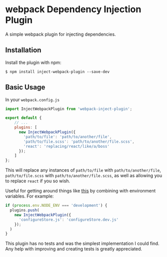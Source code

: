 webpack Dependency Injection Plugin
===================

A simple webpack plugin for injecting dependencies.

Installation
------------
Install the plugin with npm:
```shell
$ npm install inject-webpack-plugin --save-dev
```

Basic Usage
-----------
In your `webpack.config.js`

```js
import InjectWebpackPlugin from 'webpack-inject-plugin';

export default {
    // ...
    plugins: [
      new InjectWebpackPlugin({
        'path/to/file': 'path/to/another/file',
        'path/to/file.scss': 'path/to/another/file.scss',
        'react': 'replacing/react/like/a/boss'
      });
    ]
};
```

This will replace any instances of `path/to/file` with `path/to/another/file`, `path/to/file.scss` with `path/to/another/file.scss`, as well as allowing you to replace `react` if you so wish.

Useful for getting around things like [this](https://github.com/gaearon/redux-devtools/blob/master/docs/Walkthrough.md#storeconfigurestorejs-1) by combining with environment variables. For example:

```js
if (process.env.NODE_ENV === 'development') {
  plugins.push(
    new InjectWebpackPlugin({
      'configureStore.js': 'configureStore.dev.js'
    });
  )
}
```

This plugin has no tests and was the simplest implementation I could find. Any help with improving and creating tests is greatly appreciated.
